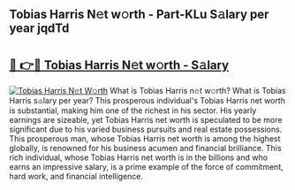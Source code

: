 ## Tobias Harris N𝚎t w𝚘rth - Part-KLu S𝚊lary per year jqdTd

# <h2><a href="http://gc2s99r.nevu.top/?p=Tobias+Harris">🔗 👉🔴 Tobias Harris N𝚎t w𝚘rth - S𝚊lary</a></h2>

[![Tobias Harris N𝚎t W𝚘rth](https://i.imgur.com/Oavwk0R.jpeg)](http://gc2s99r.nevu.top/?p=Tobias+Harris)
What is Tobias Harris n𝚎t w𝚘rth? What is Tobias Harris s𝚊lary per year?
This prosperous individual's Tobias Harris net worth is substantial, making him one of the richest in his sector. His yearly earnings are sizeable, yet Tobias Harris net worth is speculated to be more significant due to his varied business pursuits and real estate possessions. This prosperous man, whose Tobias Harris net worth is among the highest globally, is renowned for his business acumen and financial brilliance. This rich individual, whose Tobias Harris net worth is in the billions and who earns an impressive salary, is a prime example of the force of commitment, hard work, and financial intelligence.
